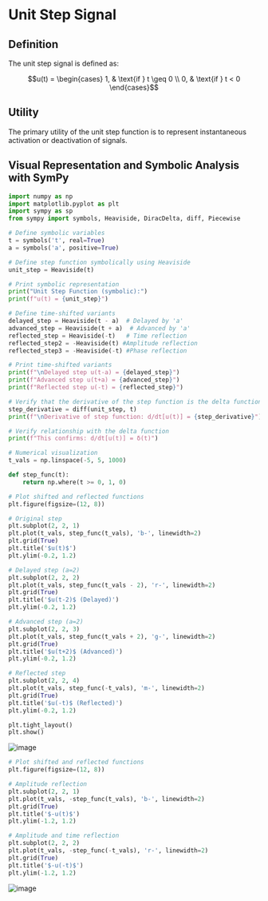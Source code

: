 # Unit Step Signal

## Definition

The unit step signal is defined as:

$$u(t) = \begin{cases}
1, & \text{if } t \geq 0 \\
0, & \text{if } t < 0
\end{cases}$$

## Utility

The primary utility of the unit step function is to represent instantaneous activation or deactivation of signals.

## Visual Representation and Symbolic Analysis with SymPy

```python
import numpy as np
import matplotlib.pyplot as plt
import sympy as sp
from sympy import symbols, Heaviside, DiracDelta, diff, Piecewise

# Define symbolic variables
t = symbols('t', real=True)
a = symbols('a', positive=True)

# Define step function symbolically using Heaviside
unit_step = Heaviside(t)

# Print symbolic representation
print("Unit Step Function (symbolic):")
print(f"u(t) = {unit_step}")

# Define time-shifted variants
delayed_step = Heaviside(t - a)  # Delayed by 'a'
advanced_step = Heaviside(t + a)  # Advanced by 'a'
reflected_step = Heaviside(-t)   # Time reflection
reflected_step2 = -Heaviside(t) #Amplitude reflection
reflected_step3 = -Heaviside(-t) #Phase reflection

# Print time-shifted variants
print(f"\nDelayed step u(t-a) = {delayed_step}")
print(f"Advanced step u(t+a) = {advanced_step}")
print(f"Reflected step u(-t) = {reflected_step}")

# Verify that the derivative of the step function is the delta function
step_derivative = diff(unit_step, t)
print(f"\nDerivative of step function: d/dt[u(t)] = {step_derivative}")

# Verify relationship with the delta function
print(f"This confirms: d/dt[u(t)] = δ(t)")

# Numerical visualization
t_vals = np.linspace(-5, 5, 1000)

def step_func(t):
    return np.where(t >= 0, 1, 0)

# Plot shifted and reflected functions
plt.figure(figsize=(12, 8))

# Original step
plt.subplot(2, 2, 1)
plt.plot(t_vals, step_func(t_vals), 'b-', linewidth=2)
plt.grid(True)
plt.title('$u(t)$')
plt.ylim(-0.2, 1.2)

# Delayed step (a=2)
plt.subplot(2, 2, 2)
plt.plot(t_vals, step_func(t_vals - 2), 'r-', linewidth=2)
plt.grid(True)
plt.title('$u(t-2)$ (Delayed)')
plt.ylim(-0.2, 1.2)

# Advanced step (a=2)
plt.subplot(2, 2, 3)
plt.plot(t_vals, step_func(t_vals + 2), 'g-', linewidth=2)
plt.grid(True)
plt.title('$u(t+2)$ (Advanced)')
plt.ylim(-0.2, 1.2)

# Reflected step
plt.subplot(2, 2, 4)
plt.plot(t_vals, step_func(-t_vals), 'm-', linewidth=2)
plt.grid(True)
plt.title('$u(-t)$ (Reflected)')
plt.ylim(-0.2, 1.2)

plt.tight_layout()
plt.show()

```

![image](https://github.com/user-attachments/assets/e3fad82f-f18f-4548-88cd-780ea0cbb2f2)

```python
# Plot shifted and reflected functions
plt.figure(figsize=(12, 8))

# Amplitude reflection
plt.subplot(2, 2, 1)
plt.plot(t_vals, -step_func(t_vals), 'b-', linewidth=2)
plt.grid(True)
plt.title('$-u(t)$')
plt.ylim(-1.2, 1.2)

# Amplitude and time reflection
plt.subplot(2, 2, 2)
plt.plot(t_vals, -step_func(-t_vals), 'r-', linewidth=2)
plt.grid(True)
plt.title('$-u(-t)$')
plt.ylim(-1.2, 1.2)

```

![image](https://github.com/user-attachments/assets/9ba21ad0-8062-4fc8-8132-f75b0a61659a)
